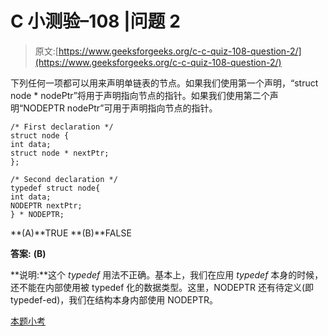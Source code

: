 # C 小测验–108 |问题 2

> 原文:[https://www.geeksforgeeks.org/c-c-quiz-108-question-2/](https://www.geeksforgeeks.org/c-c-quiz-108-question-2/)

下列任何一项都可以用来声明单链表的节点。如果我们使用第一个声明，“struct node * nodePtr”将用于声明指向节点的指针。如果我们使用第二个声明“NODEPTR nodePtr”可用于声明指向节点的指针。

```
/* First declaration */
struct node {
int data;
struct node * nextPtr;
};

/* Second declaration */
typedef struct node{
int data;
NODEPTR nextPtr;
} * NODEPTR;
```

**(A)**TRUE
**(B)**FALSE

**答案:** **(B)**

**说明:**这个 *typedef* 用法不正确。基本上，我们在应用 *typedef* 本身的时候，还不能在内部使用被 typedef 化的数据类型。这里，NODEPTR 还有待定义(即 typedef-ed)，我们在结构本身内部使用 NODEPTR。

[本题小考](https://www.geeksforgeeks.org/c-quiz-108-gq/)